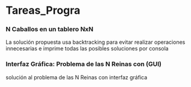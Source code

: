 # Tareas_Progra

### N Caballos en un tablero NxN
La solución propuesta usa backtracking para evitar realizar operaciones
innecesarias e imprime todas las posibles soluciones por consola
### Interfaz Gráfica: Problema de las N Reinas con (GUI)
solución al problema de las N Reinas con interfaz gráfica